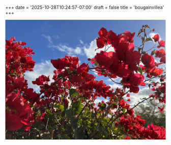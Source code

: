 +++
date = '2025-10-28T10:24:57-07:00'
draft = false
title = 'bougainvillea'
+++

![alt](image.png)
